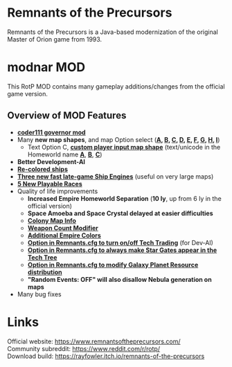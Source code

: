 # Remnants of the Precursors

Remnants of the Precursors is a Java-based modernization of the original Master of Orion game from 1993.

# modnar MOD

This RotP MOD contains many gameplay additions/changes from the official game version.<br/>

## Overview of MOD Features

- [**coder111 governor mod**](https://github.com/coder111111/rotp-public-governor/)
- Many **new map shapes**, and map Option select (**[A](https://reddit.com/r/rotp/comments/gz1oli/rotp_new_map_generation_shape_choices/), [B](https://reddit.com/r/rotp/comments/gzrzbe/rotp_new_map_generation_shapes_attractor_and/), [C](https://reddit.com/r/rotp/comments/h0bkv9/rotp_new_map_generation_shapes_more_fractals/), [D](https://reddit.com/r/rotp/comments/h109ch/rotp_new_map_generation_shapes_community_ideas/), [E](https://reddit.com/r/rotp/comments/h7v1ts/rotp_new_map_generation_shapes_galaxylike_shapes/), [F](https://reddit.com/r/rotp/comments/hya6d1/rotp_new_map_generation_shapes_additional_ui_for/), [G](https://reddit.com/r/rotp/comments/i07gqy/rotp_new_map_generation_shapes_player_input_text/), [H](https://reddit.com/r/rotp/comments/i8ervh/rotp_new_map_generation_shapes_maze_void_shuriken/), [I](https://reddit.com/r/rotp/comments/icnh89/rotp_new_map_generation_shape_bullseye/)**)
    - Text Option C, [**custom player input map shape**](https://i.imgur.com/J5Wr3yL.png) (text/unicode in the Homeworld name [**A**](https://i.imgur.com/UUpH1TK.png), [**B**](https://i.imgur.com/JsZp69f.png), [**C**](https://i.imgur.com/tjkhdYP.png))
- **Better Development-AI**
- [**Re-colored ships**](https://reddit.com/r/rotp/comments/gli5z5/rotp_recolored_ship_design_sets_download/)
- [**Three new fast late-game Ship Engines**](https://reddit.com/r/rotp/comments/iwei9l/rotp_modnar_mod_new_fast_ship_engine_techs/) (useful on very large maps)
- [**5 New Playable Races**](https://i.imgur.com/K1KRTzh.jpg)
- Quality of life improvements
    - **Increased Empire Homeworld Separation** (**10 ly**, up from 6 ly in the official version)
    - **Space Amoeba and Space Crystal delayed at easier difficulties**
	- [**Colony Map Info**](https://i.imgur.com/4sKMtGo.png)
	- [**Weapon Count Modifier**](https://i.imgur.com/YHfMdMG.png)
	- [**Additional Empire Colors**](https://i.imgur.com/3XH7OsF.png)
	- [**Option in Remnants.cfg to turn on/off Tech Trading**](https://i.imgur.com/3jvz47c.png) (for Dev-AI)
    - [**Option in Remnants.cfg to always make Star Gates appear in the Tech Tree**](https://i.imgur.com/3jvz47c.png)
    - [**Option in Remnants.cfg to modify Galaxy Planet Resource distribution**](https://i.imgur.com/3jvz47c.png)
	- **"Random Events: OFF" will also disallow Nebula generation on maps**
- Many bug fixes

# Links
Official website: https://www.remnantsoftheprecursors.com/<br/>
Community subreddit: https://www.reddit.com/r/rotp/<br/>
Download build: https://rayfowler.itch.io/remnants-of-the-precursors
